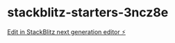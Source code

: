 # stackblitz-starters-3ncz8e

[Edit in StackBlitz next generation editor ⚡️](https://stackblitz.com/~/github.com/lerncodeio/stackblitz-starters-3ncz8e)